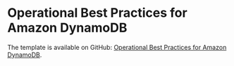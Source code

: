 # Operational Best Practices for Amazon DynamoDB<a name="operational-best-practices-for-amazon-dynamodb"></a>

The template is available on GitHub: [Operational Best Practices for Amazon DynamoDB](https://github.com/awslabs/aws-config-rules/blob/master/aws-config-conformance-packs/Operational-Best-Practices-for-Amazon-DynamoDB.yaml)\.
